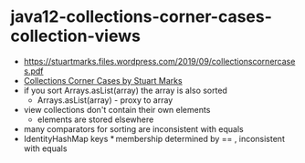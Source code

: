 # java12-collections-corner-cases-collection-views
* https://stuartmarks.files.wordpress.com/2019/09/collectionscornercases.pdf
* [Collections Corner Cases by Stuart Marks](https://www.youtube.com/watch?v=OXdm5BzQ8mI)
* if you sort Arrays.asList(array) the array is also sorted
    * Arrays.asList(array) - proxy to array
* view collections don't contain their own elements
    * elements are stored elsewhere
* many comparators for sorting are inconsistent with equals
* IdentityHashMap keys
  * membership determined by == , inconsistent with equals